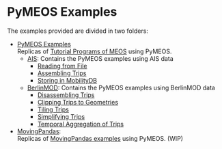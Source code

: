 # PyMEOS Examples


The examples provided are divided in two folders:
- [PyMEOS Examples](./PyMEOS%20Examples)  
  Replicas of [Tutorial Programs of MEOS](https://www.libmeos.org/tutorialprograms/) using PyMEOS.
  - [AIS](./PyMEOS_Examples/AIS.ipynb): Contains the PyMEOS examples using AIS data 
    - [Reading from File](https://libmeos.org/tutorialprograms/meos_read_ais/)
    - [Assembling Trips](https://libmeos.org/tutorialprograms/meos_assemble_ais/)
    - [Storing in MobilityDB](https://libmeos.org/tutorialprograms/meos_store_ais/)
  - [BerlinMOD](./PyMEOS_Examples/BerlinMOD.ipynb): Contains the PyMEOS examples using BerlinMOD data
    - [Disassembling Trips](https://libmeos.org/tutorialprograms/meos_disassemble_berlinmod/)
    - [Clipping Trips to Geometries](https://libmeos.org/tutorialprograms/meos_clip_berlinmod/)
    - [Tiling Trips](https://libmeos.org/tutorialprograms/meos_tile_berlinmod/)
    - [Simplifying Trips](https://libmeos.org/tutorialprograms/meos_simplify_berlinmod/)
    - [Temporal Aggregation of Trips](https://libmeos.org/tutorialprograms/meos_aggregate_berlinmod/)
- [MovingPandas](./MovingPandas):  
  Replicas of [MovingPandas examples](https://github.com/anitagraser/movingpandas-examples) using PyMEOS. (WIP)
